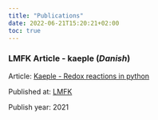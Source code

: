 ```yaml
---
title: "Publications"
date: 2022-06-21T15:20:21+02:00
toc: true
---
```


### LMFK Article - kaeple (*Danish*)
Article: [Kaeple - Redox reactions in python](https://www.lmfk.dk/artikler/data/artikler/2102/2102_30.pdf)

Published at: [LMFK](https://www.lmfk.dk/)

Publish year: 2021




